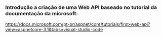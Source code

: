 ### Introdução a criação de uma Web API baseado no tutorial da documentação da microsoft:

https://docs.microsoft.com/pt-br/aspnet/core/tutorials/first-web-api?view=aspnetcore-3.1&tabs=visual-studio-code